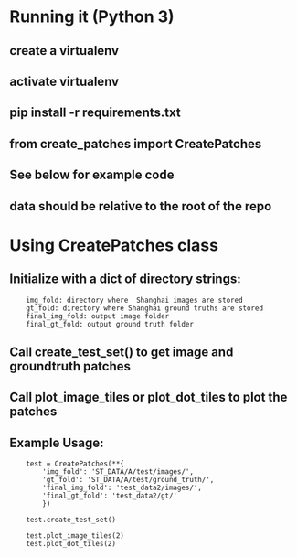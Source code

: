 # Running it (Python 3)

## create a virtualenv

## activate virtualenv

## pip install -r requirements.txt

## from create_patches import CreatePatches

## See below for example code

## data should be relative to the root of the repo

# Using CreatePatches class
## Initialize with a dict of directory strings:
        img_fold: directory where  Shanghai images are stored
        gt_fold: directory where Shanghai ground truths are stored
        final_img_fold: output image folder
        final_gt_fold: output ground truth folder

## Call create_test_set() to get image and groundtruth patches

## Call plot_image_tiles or plot_dot_tiles to plot the patches

## Example Usage:

        test = CreatePatches(**{
            'img_fold': 'ST_DATA/A/test/images/',
            'gt_fold': 'ST_DATA/A/test/ground_truth/',
            'final_img_fold': 'test_data2/images/',
            'final_gt_fold': 'test_data2/gt/'
            })

        test.create_test_set()

        test.plot_image_tiles(2)
        test.plot_dot_tiles(2)

